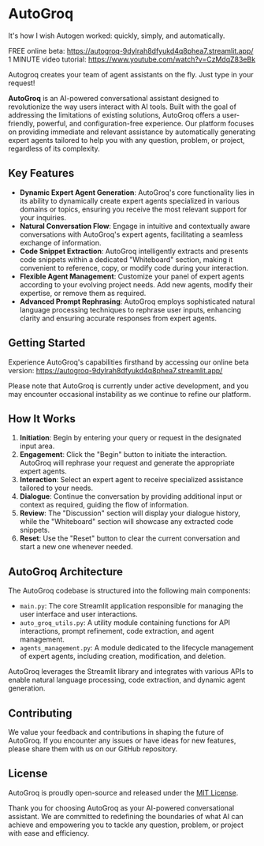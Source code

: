 # AutoGroq
It's how I wish Autogen worked:  quickly, simply, and automatically.

FREE online beta:  https://autogroq-9dylrah8dfyukd4q8phea7.streamlit.app/
1 MINUTE video tutorial:  https://www.youtube.com/watch?v=CzMdqZ83eBk 

Autogroq creates your team of agent assistants on the fly.  Just type in your request!

**AutoGroq** is an AI-powered conversational assistant designed to revolutionize the way users interact with AI tools. Built with the goal of addressing the limitations of existing solutions, AutoGroq offers a user-friendly, powerful, and configuration-free experience. Our platform focuses on providing immediate and relevant assistance by automatically generating expert agents tailored to help you with any question, problem, or project, regardless of its complexity.

## Key Features

- **Dynamic Expert Agent Generation**: AutoGroq's core functionality lies in its ability to dynamically create expert agents specialized in various domains or topics, ensuring you receive the most relevant support for your inquiries.
- **Natural Conversation Flow**: Engage in intuitive and contextually aware conversations with AutoGroq's expert agents, facilitating a seamless exchange of information.
- **Code Snippet Extraction**: AutoGroq intelligently extracts and presents code snippets within a dedicated "Whiteboard" section, making it convenient to reference, copy, or modify code during your interaction.
- **Flexible Agent Management**: Customize your panel of expert agents according to your evolving project needs. Add new agents, modify their expertise, or remove them as required.
- **Advanced Prompt Rephrasing**: AutoGroq employs sophisticated natural language processing techniques to rephrase user inputs, enhancing clarity and ensuring accurate responses from expert agents.

## Getting Started

Experience AutoGroq's capabilities firsthand by accessing our online beta version: https://autogroq-9dylrah8dfyukd4q8phea7.streamlit.app/ 

Please note that AutoGroq is currently under active development, and you may encounter occasional instability as we continue to refine our platform.

## How It Works

1. **Initiation**: Begin by entering your query or request in the designated input area.
2. **Engagement**: Click the "Begin" button to initiate the interaction. AutoGroq will rephrase your request and generate the appropriate expert agents.
3. **Interaction**: Select an expert agent to receive specialized assistance tailored to your needs.
4. **Dialogue**: Continue the conversation by providing additional input or context as required, guiding the flow of information.
5. **Review**: The "Discussion" section will display your dialogue history, while the "Whiteboard" section will showcase any extracted code snippets.
6. **Reset**: Use the "Reset" button to clear the current conversation and start a new one whenever needed.

## AutoGroq Architecture

The AutoGroq codebase is structured into the following main components:

- `main.py`: The core Streamlit application responsible for managing the user interface and user interactions.
- `auto_groq_utils.py`: A utility module containing functions for API interactions, prompt refinement, code extraction, and agent management.
- `agents_management.py`: A module dedicated to the lifecycle management of expert agents, including creation, modification, and deletion.

AutoGroq leverages the Streamlit library and integrates with various APIs to enable natural language processing, code extraction, and dynamic agent generation.

## Contributing

We value your feedback and contributions in shaping the future of AutoGroq. If you encounter any issues or have ideas for new features, please share them with us on our GitHub repository.

## License

AutoGroq is proudly open-source and released under the [MIT License](https://opensource.org/licenses/MIT).

Thank you for choosing AutoGroq as your AI-powered conversational assistant. We are committed to redefining the boundaries of what AI can achieve and empowering you to tackle any question, problem, or project with ease and efficiency.
